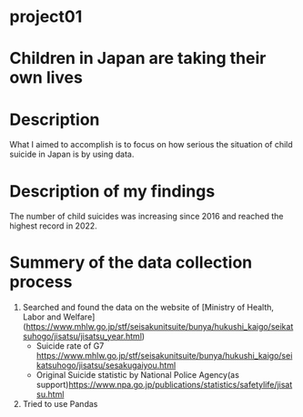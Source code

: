 # project01
# Children in Japan are taking their own lives
# Description
What I aimed to accomplish is to focus on how serious the situation of child suicide in Japan is by using data.
# Description of my findings
The number of child suicides was increasing since 2016 and reached the highest record in 2022.
# Summery of the data collection process
1. Searched and found the data on the website of [Ministry of Health, Labor and Welfare]
(https://www.mhlw.go.jp/stf/seisakunitsuite/bunya/hukushi_kaigo/seikatsuhogo/jisatsu/jisatsu_year.html)
    * Suicide rate of G7 <https://www.mhlw.go.jp/stf/seisakunitsuite/bunya/hukushi_kaigo/seikatsuhogo/jisatsu/sesakugaiyou.html>
    * Original Suicide statistic by National Police Agency(as support)<https://www.npa.go.jp/publications/statistics/safetylife/jisatsu.html>
2. Tried to use Pandas 
